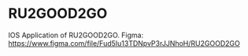 # RU2GOOD2GO
IOS Application of RU2GOOD2GO.
Figma: https://www.figma.com/file/Fud5Iu13TDNpvP3rJJNhoH/RU2GOOD2GO
